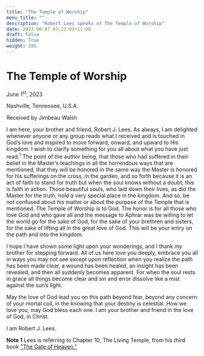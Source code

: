 ```yaml
---
title: "The Temple of Worship"
menu_title: ""
description: "Robert Lees speaks of The Temple of Worship"
date: 2023-06-07 07:21:03+11:00
draft: False
hidden: True
weight: 386
---
```

# The Temple of Worship

June 1<sup>st</sup>, 2023

Nashville, Tennessee, U.S.A.

Received by Jimbeau Walsh  

I am here, your brother and friend, Robert J. Lees. As always, I am delighted whenever anyone or any group reads what I received and is touched in God’s love and inspired to move forward, onward, and upward to His kingdom. I wish to clarify something for you all about what you have just read.<sup>1</sup> The point of the author being, that those who had suffered in their belief in the Master’s teachings in all the horrendous ways that are mentioned, that they will be honored in the same way the Master is honored for his sufferings on the cross, in the garden, and so forth because it is an act of faith to stand for truth but when the soul knows without a doubt; this is faith in action. Those beautiful souls, who laid down their lives, as did the Master for the truth, hold a very special place in the kingdom. And so, be not confused about his matter or about the purpose of the Temple that is mentioned. The Temple of Worship is to God. The honor is for all those who love God and who gave all and the message to Aphrar was be willing to let the world go for the sake of God, for the sake of your brethren and sisters, for the sake of lifting all in the great love of God. This will be your entry on the path and into the kingdom. 
   
I hope I have shown some light upon your wonderings, and I thank my brother for stepping forward. All of us here love you deeply, embrace you all in ways you may not see except upon reflection when you realize the path has been made clear, a wound has been healed, an insight has been revealed, and then all suddenly becomes apparent. For when the soul rests in grace all things become clear and sin and error dissolve like a mist against the sun’s light. 
   
May the love of God lead you on this path beyond fear, beyond any concern of your mortal coil, in the knowing that your destiny is celestial. How we love you, may God bless each one. I am your brother and friend in the love of God, in Christ. 
   
I am Robert J. Lees.


**Note 1** Lees is referring to Chapter 10, The Living Temple, from his third book ["The Gate of Heaven."](https://new-birth.net/other-stuff/books-we-love/books-on-life-after-death/#gate)
